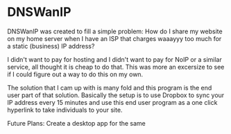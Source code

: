 # DNSWanIP
DNSWanIP was created to fill a simple problem:
How do I share my website on my home server when I have an ISP that charges waaayyy too much for a static (business) IP address?

I didn't want to pay for hosting and I didn't want to pay for NoIP or a similar service, all thought it is cheap to do that.
This was more an excersize to see if I could figure out a way to do this on my own.

The solution that I cam up with is many fold and this program is the end user part of that solution.
Basically the setup is to use Dropbox to sync your IP address every 15 minutes and use this end user program as a one
click hyperlink to take individuals to your site.




Future Plans:
Create a desktop app for the same
